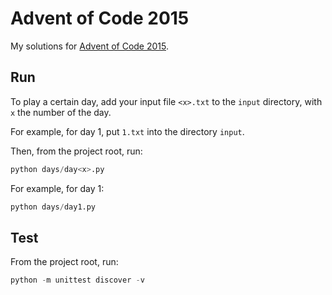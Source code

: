 # Advent of Code 2015

My solutions for [Advent of Code 2015](https://adventofcode.com/2015).

## Run

To play a certain day, add your input file `<x>.txt` to the `input` directory, with `x` the number of the day.

For example, for day 1, put `1.txt` into the directory `input`.

Then, from the project root, run:

```python
python days/day<x>.py
```

For example, for day 1:

```python
python days/day1.py
```

## Test

From the project root, run:

```python
python -m unittest discover -v
```